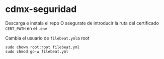 # cdmx-seguridad

Descarga e instala el repo 
O asegurate de introducir la ruta del certificado `CERT_PATH` en el `.env`

Cambia el usuario de `filebeat.yml`a root
```
sudo chown root:root filebeat.yml 
sudo chmod go-w filebeat.yml 
```